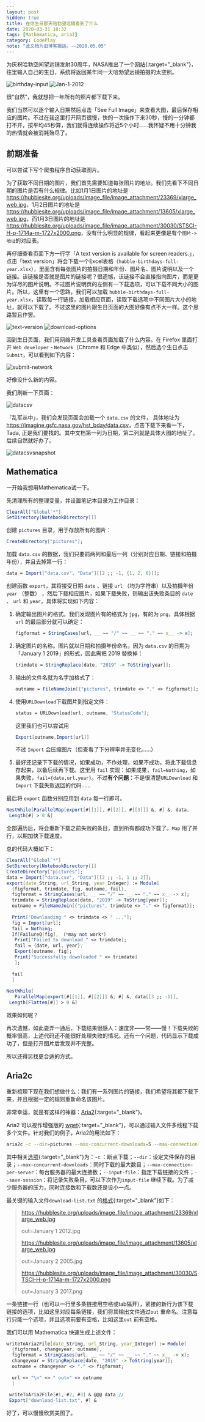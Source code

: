 ```yaml
---
layout: post
hidden: true
title: 在你生日那天哈勃望远镜看到了什么
date: 2020-03-31 10:32
tags: [Mathematica, aria2]
category: CodePlay
note: "此文档为旧博客搬运。——2020.05.05"
---
```


为庆祝哈勃空间望远镜发射30周年，NASA推出了一个[网站](https://www.nasa.gov/content/goddard/what-did-hubble-see-on-your-birthday){:target="_blank"}，往里输入自己的生日，系统将返回某年同一天哈勃望远镜拍摄的太空照。

<img src="{{site.jsdelivr.url}}/assets/img/birthday-input.JPG" alt="birthday-input"  />

<img src="{{site.jsdelivr.url}}/assets/img/Jan-1-2012.JPG" alt="Jan-1-2012" />

很“自然”，我就想把一年所有的照片都下载下来。

我们当然可以逐个输入日期然后点击「See Full Image」来查看大图，最后保存相应的图片。不过在我这里打开网页很慢，快的一次操作下来30秒，慢的一分钟都打不开，按平均45秒算，我们就得连续操作将近5个小时……我怀疑不用十分钟我的热情就会被消耗殆尽了。

## 前期准备

可以尝试下写个爬虫程序自动获取图片。

为了获取不同日期的图片，我们首先需要知道每张图片的地址。我们先看下不同日期的图片是否有什么规律。比如1月1日图片的地址是 <https://hubblesite.org/uploads/image_file/image_attachment/23369/xlarge_web.jpg>，1月2日图片的地址是 <https://hubblesite.org/uploads/image_file/image_attachment/13605/xlarge_web.jpg>，而1月3日图片的地址是 <https://hubblesite.org/uploads/image_file/image_attachment/30030/STSCI-H-p-1714a-m-1727x2000.png>，没有什么明显的规律，看起来更像是有个`图片->地址`的对应表。

再仔细查看页面下方一行字「A text version is available for screen readers.」，点击「text version」将会下载一个Excel表格（`hubble-birthdays-full-year.xlsx`），里面含有每张图片的拍摄日期和年份、图片名、图片说明以及一个链接。该链接是否就是图片的链接呢？很遗憾，该链接不会直接指向图片，而是更为详尽的图片说明。不过图片说明页的左侧有一下载选项，可以下载不同大小的图片。所以，这里有一个思路，我们可以加载 `hubble-birthdays-full-year.xlsx`，读取每一行链接，加载相应页面，读取下载选项中不同图片大小的地址，就可以下载了。不过这里的图片跟生日页面的大图好像有点不大一样。这个思路暂且作罢。

<img src="{{site.jsdelivr.url}}/assets/img/text-version.JPG" alt="text-version"  />

<img src="{{site.jsdelivr.url}}/assets/img/download-options.JPG" alt="download-options"  />

回到生日页面，我们用网络开发工具查看页面加载了什么内容。在 Firefox 里面打开 `Web developer` - `Network`（Chrome 和 Edge 中类似），然后选个生日点击`Submit`，可以看到如下内容：

<img src="{{site.jsdelivr.url}}/assets/img/submit-network.JPG" alt="submit-network"  />

好像没什么新的内容。

我们刷新一下页面：

![datacsv]({{site.jsdelivr.url}}/assets/img/datacsv.JPG)

「乱军丛中」，我们会发现页面会加载一个 `data.csv` 的文件， 具体地址为<https://imagine.gsfc.nasa.gov/hst_bday/data.csv>，点击下载下来看一下，Tada, 正是我们要找的。其中文档第一列为日期，第二列就是具体大图的地址了。后续自然就好办了。

![datacsvsnapshot]({{site.jsdelivr.url}}/assets/img/datacsvsnapshot.JPG)

## Mathematica

一开始我想用Mathematica试一下。

先清理所有的整理变量，并设置笔记本目录为工作目录：

```mathematica
ClearAll["Global`*"]
SetDirectory[NotebookDirectory[]]
```

创建 `pictures` 目录，用于存放所有的图片：

```mathematica
CreateDirectory["pictures"];
```

加载 `data.csv` 的数据，我们只要前两列和最后一列（分别对应日期、链接和拍摄年份），并且去掉第一行：

```mathematica
data = Import["data.csv", "Data"][[2 ;; -1, {1, 2, 6}]];
```

创建函数 `export`，其将接受日期 `date` 、链接 `url` （均为字符串）以及拍摄年份 `year` （整数） ，然后下载相应图片，如果下载失败，则输出该失败条目的 `date` 、 `url` 和 `year`，具体将实现如下内容：

1. 确定输出图片的格式。我们发现图片有的格式为 `jpg`，有的为 `png`，具体根据 `url` 的最后部分就可以确定：

   ```mathematica
   figformat = StringCases[url, __ ~~ "/" ~~ __ ~~ "." ~~ x__ -> x];
   ```

2. 确定图片的名称。图片就以日期和拍摄年份命名，因为 `data.csv` 的日期为「January 1 2019」的形式，因此需把 2019 替换掉：

   ```mathematica
   trimdate = StringReplace[date, "2019" -> ToString[year]];
   ```

3. 输出的文件名就为名字加格式了：

   ```mathematica
   outname = FileNameJoin[{"pictures", trimdate <> "." <> figformat}];
   ```

4. 使用`URLDownload`下载图片到指定文件：

   ```mathematica
   status = URLDownload[url, outname, "StatusCode"];
   ```

   这里我们也可以尝试用 
   
   ```mathematica
   Export[outname,Import[url]]
   ```
   
   不过 `Import` 会压缩图片（但查看了下分辨率并无变化……）
   
5. 最好还记录下下载的情况，如果成功，不作处理，如果不成功，将此下载信息存起来，以备后续再下载。这里用 `fail` 实现：如果成果，`fail=Nothing`，如果失败，`fail={date,url,year}`。不过**有个问题**：不是很清楚`URLDownload` 和 `Import` 下载失败返回的代码……

最后将 `export` 函数分别应用到 `data` 每一行即可。

```mathematica
NestWhile[ParallelMap[export[#[[1]], #[[2]], #[[3]]] &, #] &, data, 
 Length[#] > 0 &]
```

全部遍历后，将会重新下载之前失败的条目，直到所有都成功下载了。`Map` 用了并行，以期加快下载速度。

总的代码大概如下：

```mathematica
ClearAll["Global`*"]
SetDirectory[NotebookDirectory[]]
CreateDirectory["pictures"];
data = Import["data.csv", "Data"][[2 ;; -1, 1 ;; 2]];
export[date_String, url_String, year_Integer] := Module[
  {figformat, trimdate, fig, outname, fail},
  figformat = StringCases[url, __ ~~ "/" ~~ __ ~~ "." ~~ x__ -> x];
  trimdate = StringReplace[date, "2019" -> ToString[year]];
  outname = FileNameJoin[{"pictures", trimdate <> "." <> figformat}];
  
  Print["Downloading " <> trimdate <> " ..."];
  fig = Import[url];
  fail = Nothing;
  If[FailureQ[fig], （*may not work*）
   Print["Failed to download " <> trimdate];
   fail = {date, url, year},
   Export[outname, fig];
   Print["Successfully downloaded " <> trimdate]
   ];
  
  fail
  ]
  
NestWhile[
   ParallelMap[export[#[[1]], #[[2]]] &, #] &, data[[3 ;; -1]], 
 Length[Flatten[#]] > 0 &]
```

效果如何呢？

再次遗憾，如此耍弄一通后，下载结果很感人：速度非——常——慢！下载失败的概率很高，上述代码还不能很好处理失败的情况。还有一个问题，代码显示下载成功了，但是打开图片后发现并不完整。

所以还得另找更合适的方式。

## Aria2c

重新梳理下现在我们想做什么：我们有一系列图片的链接，我们希望将其都下载下来，并且根据一定的规则重新命名该图片。

非常幸运，就是有这样的神器：[Aria2](https://aria2.github.io/manual/en/html/index.html){:target="_blank"}。

Aria2 可以视作增强版的 [wget](https://www.gnu.org/software/wget/){:target="_blank"}，可以通过输入文件多线程下载多个文件。针对我们的例子，Aria2的用法如下：

```bash
aria2c -c --dir=pictures --max-concurrent-downloads=5 --max-connection-per-server=3 --input-file=download-list.txt --save-session=hubble30.session
```

其中相关[选项](https://aria2.github.io/manual/en/html/aria2c.html#options){:target="_blank"}为：`-c` ：断点下载；`--dir`：设定文件保存的目录；`--max-concurrent-downloads`：同时下载的最大数目；`--max-connection-per-server`：每台服务器的最大连接数；`--input-file`：指定下载链接的文件；`--save-session`：将记录失败条目，可以下次作为`input-file` 继续下载。为了减少服务器的压力，同时连接数和下载数还是设小一点。

最关键的输入文件`download-list.txt` 的[格式](https://aria2.github.io/manual/en/html/aria2c.html#input-file){:target="_blank"}如下：

> https://hubblesite.org/uploads/image_file/image_attachment/23369/xlarge_web.jpg
> 
>  out=January 1 2012.jpg
> 
> https://hubblesite.org/uploads/image_file/image_attachment/13605/xlarge_web.jpg
> 
>  out=January 2 2005.jpg
> 
> https://hubblesite.org/uploads/image_file/image_attachment/30030/STSCI-H-p-1714a-m-1727x2000.png
> 
>  out=January 3 2017.png

一条链接一行（也可以一行里多条链接用空格或tab隔开），紧接的新行为该下载链接的选项，比如这里对应每条链接，我们将其输出文件通过`out` 重命名。注意每行只能一个选项，并且选项前要有空格，比如这里`out` 前有空格。

我们可以用 Mathematica 快速生成上述文件：

```mathematica
writeToAria2File[date_String, url_String, year_Integer] := Module[
  {figformat, changeyear, outname},
  figformat = StringCases[url, __ ~~ "/" ~~ __ ~~ "." ~~ x__ -> x];
  changeyear = StringReplace[date, "2019" -> ToString[year]];
  outname = changeyear <> "." <> figformat;
  
  url <> "\n" <> " out=" <> outname
  ]
  
 writeToAria2File[#1, #2, #3] & @@@ data // 
 Export["download-list.txt", #] &
```

好了，可以慢慢欣赏美图了。